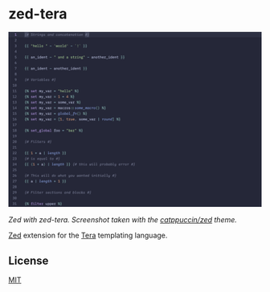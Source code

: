 # zed-tera

![Screenshot of highlighted sample Tera code in Zed with the zed-tera extension installed](./assets/preview.png)

_Zed with zed-tera. Screenshot taken with the [catppuccin/zed](https://github.com/catppuccin/zed) theme._


[Zed](https://github.com/zed-industries/zed) extension for the [Tera](https://keats.github.io/tera/) templating language.

## License

[MIT](LICENSE)

